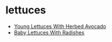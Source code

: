 # lettuces

 * [Young Lettuces With Herbed Avocado](../../index/y/young-lettuces-with-herbed-avocado-56389981.json)
 * [Baby Lettuces With Radishes](../../index/b/baby-lettuces-with-radishes.json)
